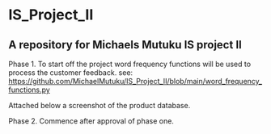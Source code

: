 # IS_Project_II
## A repository for Michaels Mutuku IS project II

Phase 1.
To start off the project word frequency functions will be used to process the customer feedback.
see:
https://github.com/MichaelMutuku/IS_Project_II/blob/main/word_frequency_functions.py

Attached below a screenshot of the product database.


Phase 2.
Commence after approval of phase one.
